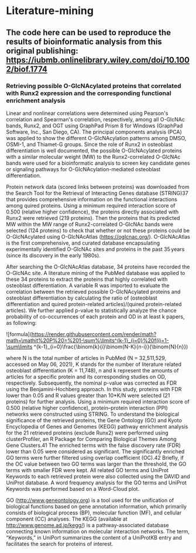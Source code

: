 # Literature-mining
## The code here can be used to reproduce the results of bioinformatic analysis from this original publishing: https://iubmb.onlinelibrary.wiley.com/doi/10.1002/biof.1774
### Retrieving possible O-GlcNAcylated proteins that correlated with Runx2 expression and the corresponding functional enrichment analysis
Linear and nonlinear correlations were determined using Pearson's correlation and Spearman's correlation, respectively, among all O-GlcNAc bands, Runx2, and OGT using GraphPad Prism 8 for Windows (GraphPad Software, Inc., San Diego, CA). The principal components analysis (PCA) was applied to show the different O-GlcNAcylation patterns among DMSO, OSMI-1, and Thiamet-G groups. Since the role of Runx2 in osteoblast differentiation is well documented, the possible O-GlcNAcylated proteins with a similar molecular weight (MW) to the Runx2-correlated O-GlcNAc bands were used for a bioinformatic analysis to screen key candidate genes or signaling pathways for O-GlcNAcylation-mediated osteoblast differentiation.

Protein network data (scored links between proteins) was downloaded from the Search Tool for the Retrieval of Interacting Genes database (STRING)37 that provides comprehensive information on the functional interactions among quired proteins. Using a minimum required interaction score of 0.500 (relative higher confidence), the proteins directly associated with Runx2 were retrieved (219 proteins). Then the proteins that its predicted MW within the MW range of Runx2-correlated O-GlcNAc bands were selected (124 proteins) to check that whether or not these proteins could be O-GlcNAcylated using O-GlcNAcAtlas (https://oglcnac.org/). O-GlcNAcAtlas is the first comprehensive, and curated database encapsulating experimentally identified O-GlcNAc sites and proteins in the past 35 years (since its discovery in the early 1980s).

After searching the O-GlcNAcAtlas database, 34 proteins have recorded the O-GlcNAc site. A literature mining of the PubMed database was applied to these 34 proteins to extract the proteins that highly correlated with osteoblast differentiation. A variable R was imported to evaluate the correlation between the retrieved possible O-GlcNAcylated proteins and osteoblast differentiation by calculating the ratio of (osteoblast differentiation and quired protein-related articles)/(quired protein-related articles). We further applied p-value to statistically analyze the chance probability of co-occurrences of each protein and OD in at least k papers, as following:

![formula](https://render.githubusercontent.com/render/math?math=\mathit%20P%20=%201-\sum%\limits^{k-1}_{i=0}%20f(i)=1-\sum\limits ^{k-1}_{i=0}\frac{\binom{k}{i}\binom{N-K}{n-i}}{\binom{N}{n}})

where N is the total number of articles in PubMed (N = 32,511,529, accessed on May 06, 2021), K stands for the number of literature related osteoblast differentiation (K = 11,748), n and k represent the amounts of articles for a specific protein and its corresponding studies on OD, respectively. Subsequently, the nominal p-value was corrected as FDR using the Benjamini-Hochberg approach. In this study, proteins with FDR lower than 0.05 and R values greater than 10*K/N were selected (21 proteins) for further analysis.
Using a minimum required interaction score of 0.500 (relative higher confidence), protein–protein interaction (PPI) networks were constructed using STRING. To understand the biological significance of the retrieved proteins, the Gene Ontology (GO) and Kyoto Encyclopedia of Genes and Genomes (KEGG) pathway enrichment analysis for the 21 retrieved proteins (exclude Runx2) were performed using clusterProfiler, an R Package for Comparing Biological Themes Among Gene Clusters.41 The enriched terms with the false discovery rate (FDR) lower than 0.05 were considered as significant. The significantly enriched GO terms were further filtered using overlap coefficient (OC).42 Briefly, if the OC value between two GO terms was larger than the threshold, the GO terms with smaller FDR were kept. All related GO terms and UniProt Keywords to each retrieved protein were also collected using the DAVID and UniProt database. A word frequency analysis for the GO terms and UniProt Keywords was performed based on a Word-Cloud plot.

GO (http://www.geneontology.org) is a tool used for the unification of biological functions based on gene annotation information, which primarily consists of biological process (BP), molecular function (MF), and cellular component (CC) analyses. The KEGG (available at http://www.genome.ad.jp/kegg/) is a pathway-associated database connecting known information on molecular interaction networks. The term, “Keywords,” in UniPort summarizes the content of a UniProtKB entry and facilitates the search for proteins of interest.
